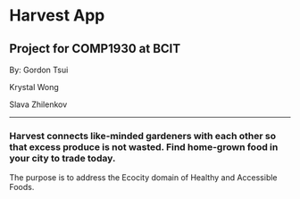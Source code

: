 # Harvest App

## Project for COMP1930 at BCIT

By: Gordon Tsui

Krystal Wong

Slava Zhilenkov

------

### Harvest connects like-minded gardeners with each other so that excess produce is not wasted. Find home-grown food in your city to trade today.


The purpose is to address the Ecocity domain of Healthy and Accessible Foods.

